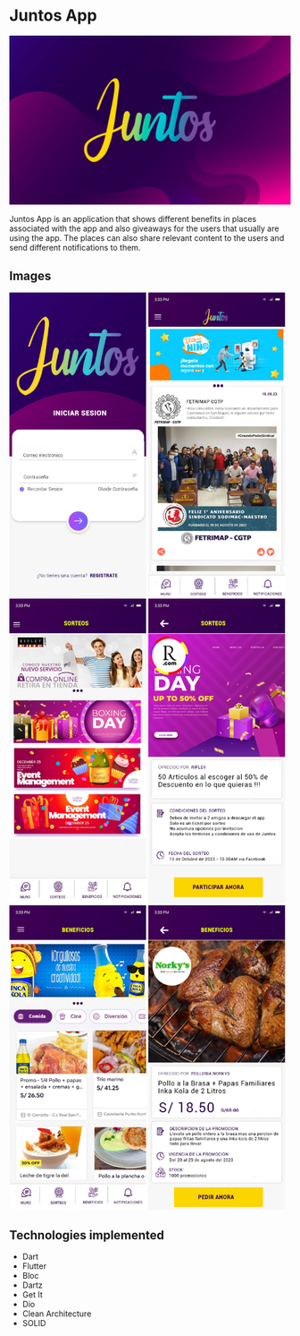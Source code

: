 # Juntos App
<img src="https://github.com/quitodev/JuntosApp/blob/main/assets/images/banner.png?raw=true" width="740">

Juntos App is an application that shows different benefits in places associated with the app and also giveaways for the users that usually are using the app.
The places can also share relevant content to the users and send different notifications to them.

## Images
<img src="https://github.com/quitodev/JuntosApp/blob/main/assets/images/1.png?raw=true" width="245"> <img src="https://github.com/quitodev/JuntosApp/blob/main/assets/images/2.png?raw=true" width="245"> <img src="https://github.com/quitodev/JuntosApp/blob/main/assets/images/3.png?raw=true" width="245"> 
<img src="https://github.com/quitodev/JuntosApp/blob/main/assets/images/4.png?raw=true" width="245"> <img src="https://github.com/quitodev/JuntosApp/blob/main/assets/images/5.png?raw=true" width="245"> <img src="https://github.com/quitodev/JuntosApp/blob/main/assets/images/6.png?raw=true" width="245"> 

## Technologies implemented
- Dart
- Flutter
- Bloc
- Dartz
- Get It
- Dio
- Clean Architecture
- SOLID